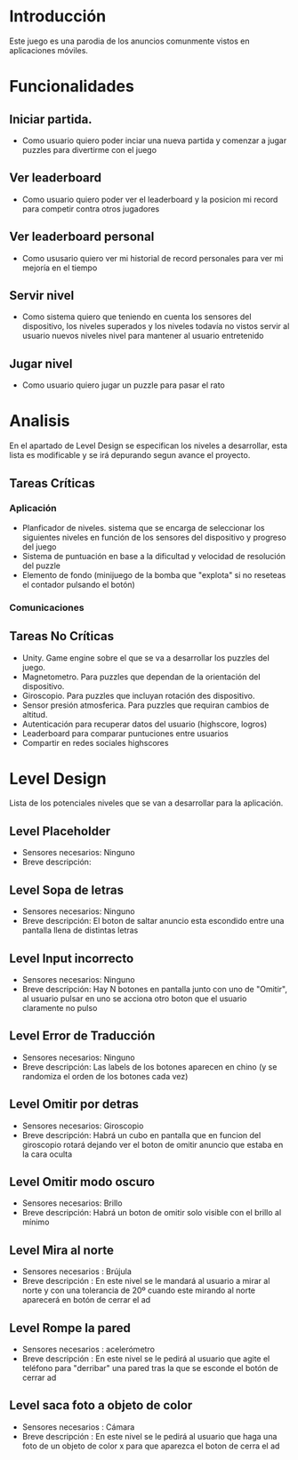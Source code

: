 # Introducción
Este juego es una parodia de los anuncios comunmente vistos en aplicaciones móviles.

# Funcionalidades

## Iniciar partida.
- Como usuario quiero poder inciar una nueva partida y comenzar a jugar puzzles para divertirme con el juego

## Ver leaderboard
- Como usuario quiero poder ver el leaderboard y la posicion mi record para competir contra otros jugadores

## Ver leaderboard personal
- Como ususario quiero ver mi historial de record personales para ver mi mejoría en el tiempo

## Servir nivel
- Como sistema quiero que teniendo en cuenta los sensores del dispositivo, los niveles superados y los niveles todavía no vistos servir al usuario nuevos niveles nivel para mantener al usuario entretenido

## Jugar nivel
- Como usuario quiero jugar un puzzle para pasar el rato

# Analisis

En el apartado de Level Design se especifican los niveles a desarrollar, esta lista es modificable y se irá depurando segun avance el proyecto.

## Tareas Críticas

### Aplicación

- Planficador de niveles. sistema que se encarga de seleccionar los siguientes niveles en función de los sensores del dispositivo y progreso del juego
- Sistema de puntuación en base a la dificultad y velocidad de resolución del puzzle
- Elemento de fondo (minijuego de la bomba que "explota" si no reseteas el contador pulsando el botón)

### Comunicaciones


## Tareas No Críticas

- Unity. Game engine sobre el que se va a desarrollar los puzzles del juego.
- Magnetometro. Para puzzles que dependan de la orientación del dispositivo.
- Giroscopio. Para puzzles que incluyan rotación des dispositivo.
- Sensor presión atmosferica. Para puzzles que requiran cambios de altitud.
- Autenticación para recuperar datos del usuario (highscore, logros)
- Leaderboard para comparar puntuciones entre usuarios
- Compartir en redes sociales highscores

# Level Design

Lista de los potenciales niveles que se van a desarrollar para la aplicación.

## Level Placeholder
- Sensores necesarios: Ninguno
- Breve descripción: 

## Level Sopa de letras
- Sensores necesarios: Ninguno
- Breve descripción: El boton de saltar anuncio esta escondido entre una pantalla llena de distintas letras

## Level Input incorrecto
- Sensores necesarios: Ninguno
- Breve descripción: Hay N botones en pantalla junto con uno de "Omitir", al usuario pulsar en uno se acciona otro boton que el usuario claramente no pulso

## Level Error de Traducción
- Sensores necesarios: Ninguno
- Breve descripción: Las labels de los botones aparecen en chino (y se randomiza el orden de los botones cada vez)

## Level Omitir por detras
- Sensores necesarios: Giroscopio
- Breve descripción: Habrá un cubo en pantalla que en funcion del giroscopio rotará dejando ver el boton de omitir anuncio que estaba en la cara oculta

## Level Omitir modo oscuro
- Sensores necesarios: Brillo
- Breve descripción: Habrá un boton de omitir solo visible con el brillo al mínimo

## Level Mira al norte
- Sensores necesarios : Brújula
- Breve descripción : En este nivel se le mandará al usuario a mirar al norte y con una tolerancia de 20º cuando este mirando al norte aparecerá en botón de cerrar el ad

## Level Rompe la pared
- Sensores necesarios : acelerómetro
- Breve descripción : En este nivel se le pedirá al usuario que agite el teléfono para "derribar" una pared tras la que se esconde el botón de cerrar ad
## Level saca foto a objeto de color

- Sensores necesarios : Cámara
- Breve descripción : En este nivel se le pedirá al usuario que haga una foto de un objeto de color x para que aparezca el boton de cerra el ad




